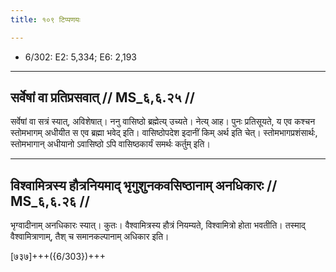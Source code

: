 ```yaml
---
title: १०९ टिप्पणयः

---
```

- 6/302: E2: 5,334; E6: 2,193

____________________________________________


## सर्वेषां वा प्रतिप्रसवात् // MS_६,६.२५ //

सर्वेषां वा सत्रं स्यात्, अविशेषात्। ननु वासिष्ठो ब्रह्मेत्य् उच्यते। नेत्य् आह। पुनः प्रतिसूयते, य एव कश्चन स्तोमभागम् अधीयीत स एव ब्रह्मा भवेद् इति। वासिष्ठोपदेश इदानीं किम् अर्थ इति चेत्। स्तोमभागप्रशंसार्थः, स्तोमभागान् अधीयानो ऽवासिष्ठो ऽपि वासिष्ठकार्यं समर्थः कर्तुम् इति।


____________________________________________


## विश्वामित्रस्य हौत्रनियमाद् भृगुशुनकवसिष्ठानाम् अनधिकारः // MS_६,६.२६ //

भृग्वादीनाम् अनधिकारः स्यात्। कुतः। वैश्वामित्रस्य हौत्रं नियम्यते, विश्वामित्रो होता भवतीति। तस्माद् वैश्वामित्राणाम्, तैश् च समानकल्पानाम् अधिकार इति।

[७३७]+++({6/303})+++